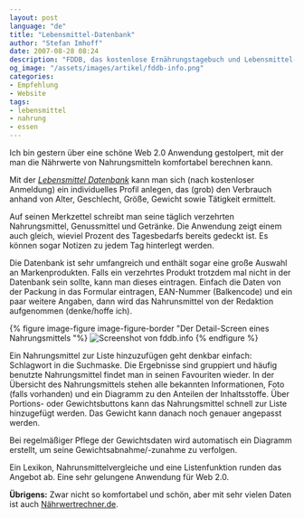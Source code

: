 ```yaml
---
layout: post
language: "de"
title: "Lebensmittel-Datenbank"
author: "Stefan Imhoff"
date: 2007-08-28 08:24
description: "FDDB, das kostenlose Ernährungstagebuch und Lebensmittel-Datenbank."
og_image: "/assets/images/artikel/fddb-info.png"
categories:
- Empfehlung
- Website
tags:
- lebensmittel
- nahrung
- essen
---
```


Ich bin gestern über eine schöne Web 2.0 Anwendung gestolpert, mit der man die Nährwerte von Nahrungsmitteln komfortabel berechnen kann.

Mit der <cite>[Lebensmittel Datenbank](http://fddb.info/)</cite> kann man sich (nach kostenloser Anmeldung) ein individuelles Profil anlegen, das (grob) den Verbrauch anhand von Alter, Geschlecht, Größe, Gewicht sowie Tätigkeit ermittelt.

Auf seinen Merkzettel schreibt man seine täglich verzehrten Nahrungsmittel, Genussmittel und Getränke. Die Anwendung zeigt einem auch gleich, wieviel Prozent des Tagesbedarfs bereits gedeckt ist. Es können sogar Notizen zu jedem Tag hinterlegt werden.

Die Datenbank ist sehr umfangreich und enthält sogar eine große Auswahl an Markenprodukten. Falls ein verzehrtes Produkt trotzdem mal nicht in der Datenbank sein sollte, kann man dieses eintragen. Einfach die Daten von der Packung in das Formular eintragen, EAN-Nummer (Balkencode) und ein paar weitere Angaben, dann wird das Nahrunsmittel von der Redaktion aufgenommen (denke/hoffe ich).

{% figure image-figure image-figure-border "Der Detail-Screen eines Nahrungsmittels "%}
<img src="{{ site.url }}/assets/images/artikel/fddb-info.png" alt="Screenshot von fddb.info" title="Der Detail-Screen eines Nahrungsmittels." />
{% endfigure %}

Ein Nahrungsmittel zur Liste hinzuzufügen geht denkbar einfach: Schlagwort in die Suchmaske. Die Ergebnisse sind gruppiert und häufig benutzte Nahrungsmittel findet man in seinen Favouriten wieder. In der Übersicht des Nahrungsmittels stehen alle bekannten Informationen, Foto (falls vorhanden) und ein Diagramm zu den Anteilen der Inhaltsstoffe. Über Portions- oder Gewichtsbuttons kann das Nahrungsmittel schnell zur Liste hinzugefügt werden. Das Gewicht kann danach noch genauer angepasst werden.

Bei regelmäßiger Pflege der Gewichtsdaten wird automatisch ein Diagramm erstellt, um seine Gewichtsabnahme/-zunahme zu verfolgen.

Ein Lexikon, Nahrunsmittelvergleiche und eine Listenfunktion runden das Angebot ab. Eine sehr gelungene Anwendung für Web 2.0.

**Übrigens:** Zwar nicht so komfortabel und schön, aber mit sehr vielen Daten ist auch [Nährwertrechner.de](http://www.naehrwertrechner.de/).
